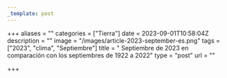 ```yaml
---
_template: post
---
```




+++
aliases = ""
categories = ["Tierra"]
date = 2023-09-01T10:58:04Z
description = ""
image = "/images/article-2023-september-es.png"
tags = ["2023", "clima", "Septiembre"]
title = " Septiembre de 2023 en comparación con los septiembres de 1922 a 2022"
type = "post"
url = ""

+++
